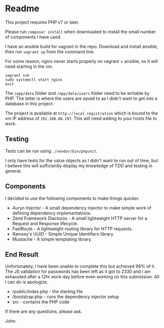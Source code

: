 # Readme

This project requires PHP v7 or later.

Please run `composer install` when downloaded to install the small number of components I have used.

I have an ansible build for vagrant in the repo. Download and install ansible, then run `vagrant up` from the command line.

For some reason, nginx never starts properly on vagrant + ansible, so it will need starting in the vm.

```
vagrant ssh
sudo systemctl start nginx
exit
```

The `/app/data` folder and `/app/data/users` folder need to be writable by PHP. The latter is where the users are saved to as I didn't want to get into a database in this project.

The project is available at `http://local.registration` which is bound to the vm IP address of `192.168.88.197`. This will need adding to your hosts file to work.

## Testing

Tests can be run using `./vendor/bin/phpunit`.

I only have tests for the value objects as I didn't want to run out of time, but I believe this will sufficiently display my knowledge of TDD and testing in general.

## Components

I decided to use the following components to make things quicker.

- Auryn Injector - A small dependency injector to make simple work of defining dependency implementations.
- Zend Framework Diactoros - A small lightweight HTTP server for a Request and Response lifecycle.
- FastRoute - A lightweight routing library for HTTP requests.
- Ramsey's UUID - Simple Unique Identifiers library.
- Mustache - A simple templating library.

## End Result

Unfortunately, I have been unable to complete this but achieved 99% of it. The JS validation for passwords has been left as it got to 2330 and I am exhausted after a 12hr work day before even working on this submission. All I can do is apologize.

- /public/index.php - the starting file
- /bootstrap.php - runs the dependency injector setup
- src - contains the PHP code

If there are any questions, please ask.

John.
